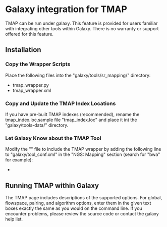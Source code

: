 # Galaxy integration for TMAP

TMAP can be run under galaxy.  This feature is provided for users familiar with 
integrating other tools within Galaxy.  There is no warranty or support offered
for this feature.

## Installation

### Copy the Wrapper Scripts
Place the following files into the "galaxy/tools/sr_mapping/" directory: 
* tmap_wrapper.py
* tmap_wrapper.xml

### Copy and Update the TMAP Index Locations 
If you have pre-built TMAP indexes (recommended), rename the tmap_index.loc.sample
file "tmap_index.loc" and place it int the "galaxy/tools-data/" directory.

### Let Galaxy Know about the TMAP Tool
Modify the "" file to include the TMAP wrapper by adding the following line
to "galaxy/tool_conf.xml" in the "NGS: Mapping" section (search for "bwa" for example):
* <pre lang="xml"><code><tool file="sr_mapping/tmap_wrapper.xml" /></code></pre>

## Running TMAP within Galaxy
The TMAP page includes descriptions of the supported options.  For global, flowspace, 
pairing, and algorithm options, enter them in the given text boxes exactly the same 
as you would on the command line.  If you encounter problems, please review the source
code or contact the galaxy help list.
